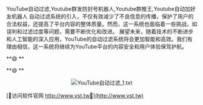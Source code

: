 YouTube自动过滤,Youtube群发防封号机器人,Youtube群推王,Youtube自动加好友机器人
自动过滤系统的引入，不仅有效减少了不良信息的传播，保护了用户的合法权益，还提高了平台内容的整体质量。然而，这一系统也面临着一些挑战，如误判和过滤过度等问题，需要不断优化和改进。
展望未来，随着技术的不断进步和人工智能的深入应用，YouTube的自动过滤系统将会更加智能和高效。我们有理由相信，这一系统将继续为YouTube平台的内容安全和用户体验保驾护航。

                
                
                
            
**😄        **
            
                
                
                
                
                
            
**😄        **
                        
                    

 <center><img src="https://vst.tw/MP4/tuiguang/png/2.png" alt="YouTube自动过滤_1.txt"></center>

                    
                    
                    
                        
                            
                                
            
                
                    
                
                
                    
                        
                    
                
            

            


[👻访问软件官网 http://www.vst.tw👻](http://www.vst.tw)

